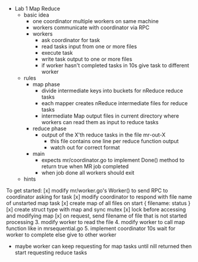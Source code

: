 - Lab 1 Map Reduce
	- basic idea
		- one coordinator multiple workers on same machine
		- workers communicate with coordinator via RPC
		- workers
			- ask coordinator for task
			- read tasks input from one or more files
			- execute task
			- write task output to one or more files
			- if worker hasn't completed tasks in 10s give task to different worker
	- rules
		- map phase
			- divide intermediate keys into buckets for nReduce reduce tasks
			- each mapper creates nReduce intermediate files for reduce tasks
			- intermediate Map output files in current directory where workers can read them as input to reduce tasks
		- reduce phase
			- output of the X'th reduce tasks in the file mr-out-X
				- this file contains one line per reduce function output
				- watch out for correct format
		- main
			- expects mr/coordinator.go to implement Done() method to return true when MR job completed
			- when job done all workers should exit
	- hints


To get started:
[x] modify mr/worker.go's Worker() to send RPC to coordinator asking for task
[x] modify coordinator to respond with file name of unstarted map task
	[x] create map of all files on start { filename: status }
	[x] create struct type with map and sync mutex
	[x] lock before accessing and modifying map
	[x] on request, send filename of file that is not started processing
3. modify worker to read the file
4. modify worker to call map function like in mrsequential.go
5. implement coordinator 10s wait for worker to complete else give to other worker



- maybe worker can keep requesting for map tasks until nill returned then start requesting reduce tasks
